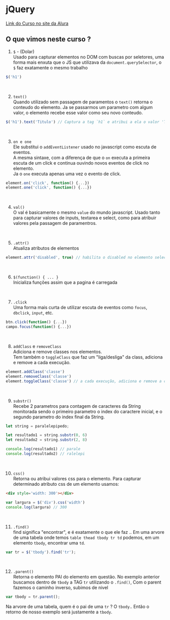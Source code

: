 # jQuery


[Link do Curso no site da Alura](https://cursos.alura.com.br/course/jquery-a-biblioteca-do-mercado)  


## O que vimos neste curso ?  


1. `$` - (Dolar)  
Usado para capturar elementos no DOM com buscas por seletores, uma forma mais enxuta que o JS que utilizava da `document.querySelector`, 
o `$` faz exatamente o mesmo trabalho
```js
$('h1')
```

<br>

2. `text()`  
Quando utilizado sem passagem de paramentos o `text()` retorna o conteudo do elemento. Ja se passarmos um parametro com algum valor, o elemento recebe esse valor como seu novo conteudo.  

```js
$('h1').text('Titulo') // Captura a tag `h1` e atribui a ela o valor 'Titulo'
```
<br>

3. `on e one`  
Ele substitui o `addEventListener` usado no javascript como escuta de eventos.  
A mesma sintaxe, com a diferença de que o `on` executa a primeira escuta de um click e continua ouvindo novos eventos de click no elemento.  
Ja o `one` executa apenas uma vez o evento de click.  
```js
element.on('click', function() {...})
element.one('click', function() {...})
```
<br>

4. `val()`  
O val é basicamente o mesmo `value` do mundo javascript. Usado tanto para capturar valores de inputs, textarea e select, como para atribuir valores pela passagem de paramentros.

<br>

5. `.attr()`  
Atualiza atributos de elementos
 
```js
element.attr('disabled', true) // habilita o disabled no elemento selecionado
```   

<br>

6. `$(function() { ... }`  
Inicializa funções assim que a pagina é carregada 

<br>

7. `.click`  
Uma forma mais curta de utilizar escuta de eventos como `focus`, `dbclick`, `input`, etc. 

```js
btn.click(function() {...})
campo.focus(function() {...})
```

<br>

8. `addClass` e `removeClass`  
Adiciona e remove classes nos elementos.  
Tem também o `toggleClass` que faz um "liga/desliga" da class, adiciona e remove a cada execução.
```js
element.addClass('classe')
element.removeClass('classe')
element.toggleClass('classe') // a cada execução, adiciona e remove a classe
```

<br>

9. `substr()`  
Recebe 2 parametros para contagem de caracteres da String monitorada sendo o primeiro parametro o index do caractere inicial, e o segundo parametro do index final da String.
```js
let string = paralelepipedo;

let resultado1 = string.substr(0, 6)
let resultado2 = string.substr(2, 8)

console.log(resultado1) // parale
console.log(resultado2) // ralelepi
```

<br>

10. `css()`  
Retorna ou atribui valores css para o elemento. Para capturar determinado atributo css de um elemento usamos: 

```html
<div style='width: 300'></div>
```
```js
var largura = $('div').css('width')
console.log(largura) // 300
```

<br>

11. `.find()`  
find significa "encontrar", e é exatamente o que ele faz .. Em uma arvore de uma tabela onde temos `table thead tbody tr td` podemos, em um elemento `tbody`, encontrar uma `td`.
```js
var tr = $('tbody').find('tr');
```

<br>

12. `.parent()`  
Retorna o elemento PAI do elemento em questão. No exemplo anterior buscamos dentro de `tbody` a TAG `tr` utilizando o `.find()`, Com o parent fazemos o caminho inverso, subimos de nivel
```js
var tbody = tr.parent();
``` 
Na arvore de uma tabela, quem é o pai de uma `tr` ? O `tbody`.. Então o retorno de nosso exemplo será justamente a `tbody`.
